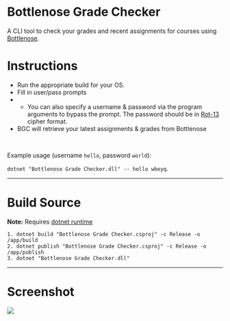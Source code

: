 # Bottlenose Grade Checker
 A CLI tool to check your grades and recent assignments for courses using [Bottlenose](https://github.com/CodeGrade/bottlenose).

# Instructions
- Run the appropriate build for your OS.
- Fill in user/pass prompts
- - You can also specify a username & password via the program arguments to bypass the prompt. The password should be in [Rot-13](https://rot13.com/) cipher format.
- BGC will retrieve your latest assignments & grades from Bottlenose

&nbsp;

Example usage (username `hello`, password `world`):

`dotnet "Bottlenose Grade Checker.dll" -- hello wbeyq`.

----
# Build Source
**Note:** Requires [dotnet runtime](https://github.com/dotnet/runtime)

    1. dotnet build "Bottlenose Grade Checker.csproj" -c Release -o /app/build
    2. dotnet publish "Bottlenose Grade Checker.csproj" -c Release -o /app/publish
    3. dotnet "Bottlenose Grade Checker.dll"

----
# Screenshot
![](https://i.imgur.com/we5lRjo.png)
